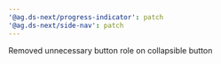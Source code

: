 ```yaml
---
'@ag.ds-next/progress-indicator': patch
'@ag.ds-next/side-nav': patch
---
```


Removed unnecessary button role on collapsible button
